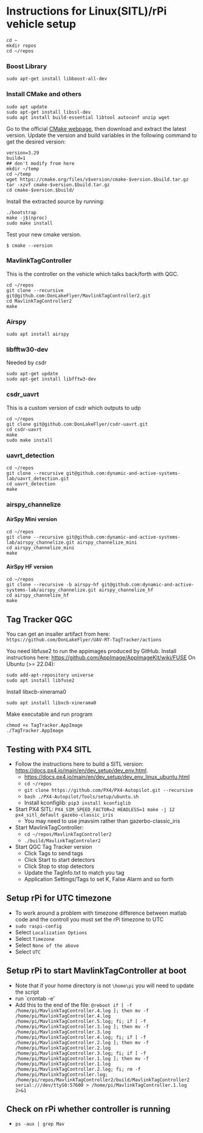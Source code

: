 # Instructions for Linux(SITL)/rPi vehicle setup

```
cd ~
mkdir repos
cd ~/repos
```

### Boost Library
```
sudo apt-get install libboost-all-dev
```
### Install CMake and others
```
sudo apt update
sudo apt-get install libssl-dev
sudo apt install build-essential libtool autoconf unzip wget
```
 Go to the official [CMake webpage](https://www.cmake.org/download), then download and extract the latest version. Update the version and build variables in the following command to get the desired version:
 ```
version=3.29
build=1
## don't modify from here
mkdir ~/temp
cd ~/temp
wget https://cmake.org/files/v$version/cmake-$version.$build.tar.gz
tar -xzvf cmake-$version.$build.tar.gz
cd cmake-$version.$build/
```
 Install the extracted source by running:
 ```
 ./bootstrap
make -j$(nproc)
sudo make install
```
Test your new cmake version.
```
$ cmake --version
```

### MavlinkTagController
This is the controller on the vehicle which talks back/forth with QGC.

```
cd ~/repos
git clone --recursive git@github.com:DonLakeFlyer/MavlinkTagController2.git
cd MavlinkTagController2
make
```


### Airspy
`sudo apt install airspy`

### libfftw30-dev
Needed by csdr
```
sudo apt-get update
sudo apt-get install libfftw3-dev
```


### csdr_uavrt
This is a custom version of csdr which outputs to udp

```
cd ~/repos
git clone git@github.com:DonLakeFlyer/csdr-uavrt.git
cd csdr-uavrt 
make
sudo make install
```

### uavrt_detection
```
cd ~/repos
git clone --recursive git@github.com:dynamic-and-active-systems-lab/uavrt_detection.git
cd uavrt_detection 
make
```

### airspy_channelize

#### AirSpy Mini version
```
cd ~/repos
git clone --recursive git@github.com:dynamic-and-active-systems-lab/airspy_channelize.git airspy_channelize_mini
cd airspy_channelize_mini
make
```

#### AirSpy HF version
```
cd ~/repos
git clone --recursive -b airspy-hf git@github.com:dynamic-and-active-systems-lab/airspy_channelize.git airspy_channelize_hf
cd airspy_channelize_hf
make
```

## Tag Tracker QGC
You can get an insaller artifact from here: `https://github.com/DonLakeFlyer/UAV-RT-TagTracker/actions`

You need libfuse2 to run the appimages produced by GitHub. Install instructions here: https://github.com/AppImage/AppImageKit/wiki/FUSE
On Ubuntu (>= 22.04):
```
sudo add-apt-repository universe
sudo apt install libfuse2
```
Install libxcb-xinerama0
```
sudo apt install libxcb-xinerama0
```

Make executable and run program
```
chmod +x TagTracker.AppImage
./TagTracker.AppImage
```

## Testing with PX4 SITL
* Follow the instructions here to build a SITL version: https://docs.px4.io/main/en/dev_setup/dev_env.html.
  * https://docs.px4.io/main/en/dev_setup/dev_env_linux_ubuntu.html
  * `cd ~/repos`
  * `git clone https://github.com/PX4/PX4-Autopilot.git --recursive`
  * `bash ./PX4-Autopilot/Tools/setup/ubuntu.sh`
  * Install kconfiglib: `pip3 install kconfiglib`
* Start PX4 SITL: `PX4_SIM_SPEED_FACTOR=2 HEADLESS=1 make -j 12 px4_sitl_default gazebo-classic_iris`
  * You may need to use jmavsim rather than gazerbo-classic_iris
* Start MavlinkTagController: 
  * `cd ~/repos/MavlinkTagController2`
  * `./build/MavlinkTagControler2`
* Start QGC Tag Tracker version
  * Click Tags to send tags
  * Click Start to start detectors
  * Click Stop to stop detectors
  * Update the TagInfo.txt to match you tag
  * Application Settings/Tags to set K, False Alarm and so forth

## Setup rPi for UTC timezone

* To work around a problem with timezone difference between matlab code and the controll you must set the rPi timezone to UTC
* `sudo raspi-config`
* Select `Localization Options`
* Select `Timezone`
* Select `None of the above`
* Select `UTC`

## Setup rPi to start MavlinkTagController at boot

* Note that if your home directory is not `\home\pi` you will need to update the script
* run `crontab -e'
* Add this to the end of the file: `@reboot if [ -f /home/pi/MavlinkTagController.4.log ]; then mv -f /home/pi/MavlinkTagController.4.log /home/pi/MavlinkTagController.5.log; fi; if [ -f /home/pi/MavlinkTagController.3.log ]; then mv -f /home/pi/MavlinkTagController.3.log /home/pi/MavlinkTagController.4.log; fi; if [ -f /home/pi/MavlinkTagController.2.log ]; then mv -f /home/pi/MavlinkTagController.2.log /home/pi/MavlinkTagController.3.log; fi; if [ -f /home/pi/MavlinkTagController.1.log ]; then mv -f /home/pi/MavlinkTagController.1.log /home/pi/MavlinkTagController.2.log; fi; rm -f /home/pi/MavlinkTagController.log; /home/pi/repos/MavlinkTagController2/build/MavlinkTagController2 serial:///dev/ttyS0:57600 > /home/pi/MavlinkTagController.1.log 2>&1`

## Check on rPi whether controller is running

* `ps -aux | grep Mav`
